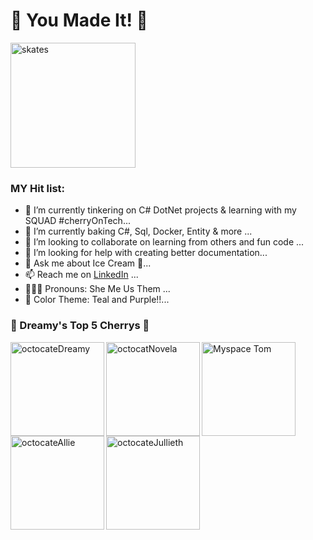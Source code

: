 # 💜 You Made It! 💜
<img src="https://user-images.githubusercontent.com/53249146/95529167-34cdf280-09a8-11eb-9ae3-6e1cd0bc5190.jpg"  height="200" alt="skates" > 



<!--
**Dreamy26/Dreamy26** is a ✨ _special_ ✨ repository because its `README.md` (this file) appears on your GitHub profile.
-->

### MY Hit list:


- 🧚 I’m currently tinkering on C# DotNet projects & learning with my SQUAD #cherryOnTech...
- 🥞 I’m currently baking C#, Sql, Docker, Entity & more ...
- 👯 I’m looking to collaborate on learning from others and fun code ...
- 🤔 I’m looking for help with creating better documentation...
- 💬 Ask me about Ice Cream 🍦...
- 📫 Reach me on [LinkedIn](https://www.linkedin.com/in/adryennewilson/) ...
- 💁🏽‍♀️ Pronouns: She Me Us Them ...
- 🥳 Color Theme: Teal and Purple!!...



###  🍒 Dreamy's Top 5 Cherrys 🍒
<img align="left" width="150" height="150" src="https://user-images.githubusercontent.com/53249146/95519246-c16db600-0992-11eb-95e1-7cd1b4feaf4f.png" alt="octocateDreamy"> 
<img align="left" width="150" height="150" src="https://user-images.githubusercontent.com/53249146/95527647-e9194a00-09a3-11eb-89de-f28a3b035d53.png" alt="octocatNovela">
<img align="left" width="150" height="150" src="https://wittenbrock.github.io/toms-myspace-page/pictures/tom-pic.jpg" alt="Myspace Tom">
<img align="left" width="150" height="150" src="https://user-images.githubusercontent.com/53249146/95528015-ecf99c00-09a4-11eb-95e8-480db2a8eb97.jpg" alt="octocateAllie">
<img align="left" width="150" height="150" src="https://user-images.githubusercontent.com/53249146/95528535-6219a100-09a6-11eb-93e7-e8727a3d2efa.png" alt="octocateJullieth">




